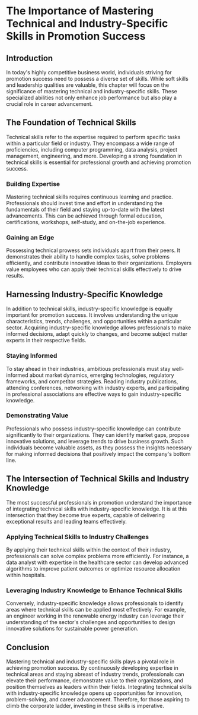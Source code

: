 The Importance of Mastering Technical and Industry-Specific Skills in Promotion Success
================================================================================================

Introduction
------------

In today's highly competitive business world, individuals striving for promotion success need to possess a diverse set of skills. While soft skills and leadership qualities are valuable, this chapter will focus on the significance of mastering technical and industry-specific skills. These specialized abilities not only enhance job performance but also play a crucial role in career advancement.

The Foundation of Technical Skills
----------------------------------

Technical skills refer to the expertise required to perform specific tasks within a particular field or industry. They encompass a wide range of proficiencies, including computer programming, data analysis, project management, engineering, and more. Developing a strong foundation in technical skills is essential for professional growth and achieving promotion success.

### Building Expertise

Mastering technical skills requires continuous learning and practice. Professionals should invest time and effort in understanding the fundamentals of their field and staying up-to-date with the latest advancements. This can be achieved through formal education, certifications, workshops, self-study, and on-the-job experience.

### Gaining an Edge

Possessing technical prowess sets individuals apart from their peers. It demonstrates their ability to handle complex tasks, solve problems efficiently, and contribute innovative ideas to their organizations. Employers value employees who can apply their technical skills effectively to drive results.

Harnessing Industry-Specific Knowledge
--------------------------------------

In addition to technical skills, industry-specific knowledge is equally important for promotion success. It involves understanding the unique characteristics, trends, challenges, and opportunities within a particular sector. Acquiring industry-specific knowledge allows professionals to make informed decisions, adapt quickly to changes, and become subject matter experts in their respective fields.

### Staying Informed

To stay ahead in their industries, ambitious professionals must stay well-informed about market dynamics, emerging technologies, regulatory frameworks, and competitor strategies. Reading industry publications, attending conferences, networking with industry experts, and participating in professional associations are effective ways to gain industry-specific knowledge.

### Demonstrating Value

Professionals who possess industry-specific knowledge can contribute significantly to their organizations. They can identify market gaps, propose innovative solutions, and leverage trends to drive business growth. Such individuals become valuable assets, as they possess the insights necessary for making informed decisions that positively impact the company's bottom line.

The Intersection of Technical Skills and Industry Knowledge
-----------------------------------------------------------

The most successful professionals in promotion understand the importance of integrating technical skills with industry-specific knowledge. It is at this intersection that they become true experts, capable of delivering exceptional results and leading teams effectively.

### Applying Technical Skills to Industry Challenges

By applying their technical skills within the context of their industry, professionals can solve complex problems more efficiently. For instance, a data analyst with expertise in the healthcare sector can develop advanced algorithms to improve patient outcomes or optimize resource allocation within hospitals.

### Leveraging Industry Knowledge to Enhance Technical Skills

Conversely, industry-specific knowledge allows professionals to identify areas where technical skills can be applied most effectively. For example, an engineer working in the renewable energy industry can leverage their understanding of the sector's challenges and opportunities to design innovative solutions for sustainable power generation.

Conclusion
----------

Mastering technical and industry-specific skills plays a pivotal role in achieving promotion success. By continuously developing expertise in technical areas and staying abreast of industry trends, professionals can elevate their performance, demonstrate value to their organizations, and position themselves as leaders within their fields. Integrating technical skills with industry-specific knowledge opens up opportunities for innovation, problem-solving, and career advancement. Therefore, for those aspiring to climb the corporate ladder, investing in these skills is imperative.
